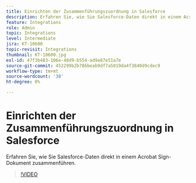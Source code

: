 ```yaml
---
title: Einrichten der Zusammenführungszuordnung in Salesforce
description: Erfahren Sie, wie Sie Salesforce-Daten direkt in einem Acrobat Sign-Dokument zusammenführen.
feature: Integrations
role: Admin
topic: Integrations
level: Intermediate
jira: KT-10600
topic-revisit: Integrations
thumbnail: KT-10600.jpg
exl-id: 47f3b483-106e-48d9-b554-ad9a87e51a7e
source-git-commit: 452299b2b786beab9df7a5019da4f3840d9cdec9
workflow-type: tm+mt
source-wordcount: '38'
ht-degree: 0%

---
```


# Einrichten der Zusammenführungszuordnung in Salesforce

Erfahren Sie, wie Sie Salesforce-Daten direkt in einem Acrobat Sign-Dokument zusammenführen.

>[!VIDEO](https://video.tv.adobe.com/v/3409412?quality=12&learn=on&hidetitle=true)
